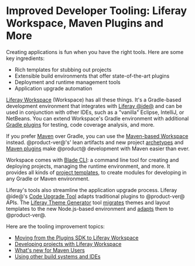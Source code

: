 # Improved Developer Tooling: Liferay Workspace, Maven Plugins and More [](id=improved-developer-tooling-liferay-workspace-maven-plugins-and-more)

Creating applications is fun when you have the right tools. Here are some key
ingredients:

- Rich templates for stubbing out projects
- Extensible build environments that offer state-of-the-art plugins
- Deployment and runtime management tools
- Application upgrade automation

[Liferay Workspace](/develop/tutorials/-/knowledge_base/7-1/liferay-workspace)
(Workspace) has all these things. It's a Gradle-based development
environment that integrates with
[Liferay @ide@](/develop/tutorials/-/knowledge_base/7-1/liferay-ide) and can be
used in conjunction with other IDEs, such as a "vanilla" Eclipse, IntelliJ, or
NetBeans. You can extend Workspace's Gradle environment with additional
[Gradle plugins](/develop/reference/-/knowledge_base/7-1/gradle) for testing,
code coverage analysis, and more.

If you prefer [Maven](/develop/tutorials/-/knowledge_base/7-1/maven) over
Gradle, you can use the
[Maven-based Workspace](/develop/tutorials/-/knowledge_base/7-1/maven-workspace)
instead. @product-ver@'s' lean artifacts and new project
[archetypes](/develop/tutorials/-/knowledge_base/7-1/generating-new-projects-using-archetypes)
and [Maven plugins](/develop/reference/-/knowledge_base/7-1/maven) make
@product@ development with Maven easier than ever.

Workspace comes with
[Blade CLI](/develop/tutorials/-/knowledge_base/7-1/blade-cli): a command line
tool for creating and deploying projects, managing the runtime environment, and
more. It provides all kinds of 
[project templates](/develop/tutorials/-/knowledge_base/7-1/creating-projects-with-blade-cli#project-templates),
to create modules for developing in any Gradle or Maven environment. 

Liferay's tools also streamline the application upgrade process. Liferay @ide@'s
[Code Upgrade Tool](/develop/tutorials/-/knowledge_base/7-1/adapting-to-liferay-7s-api-with-the-code-upgrade-tool)
adapts traditional plugins to @product-ver@ APIs. The
[Liferay Theme Generator](/develop/tutorials/-/knowledge_base/7-1/creating-themes)
tool
[migrates](/develop/tutorials/-/knowledge_base/7-0/migrating-a-6-2-theme-to-liferay-7)
themes and layout templates to the new Node.js-based environment and
[adapts](/develop/tutorials/-/knowledge_base/7-1/upgrading-themes-intro) 
them to @product-ver@.

Here are the tooling improvement topics:

- [Moving from the Plugins SDK to Liferay Workspace](/develop/tutorials/-/knowledge_base/7-1/from-the-plugins-sdk-to-liferay-workspace)
- [Developing projects with Liferay Workspace](/develop/tutorials/-/knowledge_base/7-1/developing-modules-with-liferay-workspace)
- [What's new for Maven Users](/develop/tutorials/-/knowledge_base/7-1/whats-new-for-maven-users)
- [Using other build systems and IDEs](/develop/tutorials/-/knowledge_base/7-1/using-other-build-systems-and-ides)
